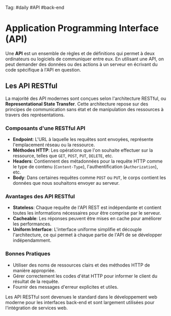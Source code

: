 Tag:  #daily #API #back-end 
# Application Programming Interface (API)

Une **API** est un ensemble de règles et de définitions qui permet à deux ordinateurs ou logiciels de communiquer entre eux. En utilisant une API, on peut demander des données ou des actions à un serveur en écrivant du code spécifique à l'API en question.

## Les API RESTful

La majorité des API modernes sont conçues selon l'architecture RESTful, ou **Representational State Transfer**. Cette architecture repose sur des principes de communication sans état et de manipulation des ressources à travers des représentations.

### Composants d'une RESTful API

- **Endpoint**: L'URL à laquelle les requêtes sont envoyées, représente l'emplacement réseau ou la ressource.
- **Méthodes HTTP**: Les opérations que l'on souhaite effectuer sur la ressource, telles que `GET`, `POST`, `PUT`, `DELETE`, etc.
- **Headers**: Contiennent des métadonnées pour la requête HTTP comme le type de contenu (`Content-Type`), l'authentification (`Authorization`), etc.
- **Body**: Dans certaines requêtes comme `POST` ou `PUT`, le corps contient les données que nous souhaitons envoyer au serveur.

### Avantages des API RESTful

- **Stateless**: Chaque requête de l'API REST est indépendante et contient toutes les informations nécessaires pour être comprise par le serveur.
- **Cacheable**: Les réponses peuvent être mises en cache pour améliorer les performances.
- **Uniform Interface**: L'interface uniforme simplifie et découple l'architecture, ce qui permet à chaque partie de l'API de se développer indépendamment.

### Bonnes Pratiques

- Utiliser des noms de ressources clairs et des méthodes HTTP de manière appropriée.
- Gérer correctement les codes d'état HTTP pour informer le client du résultat de la requête.
- Fournir des messages d'erreur explicites et utiles.

Les API RESTful sont devenues le standard dans le développement web moderne pour les interfaces back-end et sont largement utilisées pour l'intégration de services web.

 